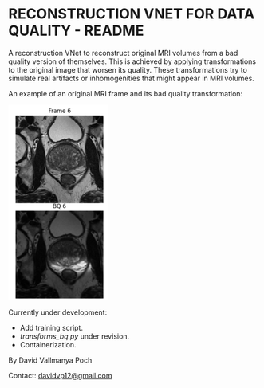 # RECONSTRUCTION VNET FOR DATA QUALITY - README

A reconstruction VNet to reconstruct original MRI volumes from a bad quality version of themselves. This is achieved by applying transformations to the original image that worsen its quality. These transformations try to simulate real artifacts or inhomogenities that might appear in MRI volumes. 

An example of an original MRI frame and its bad quality transformation:

<!---
![Example Preview](https://github.com//fabibombo/rec_vnet_quality/blob/main/pictures/bad_quality_example.png?raw=true)
-->

<img src="https://github.com/fabibombo/rec_vnet_quality/blob/main/pictures/bad_quality_example.png?raw=true" alt="Example Preview" width="200">

Currently under development:
- Add training script.
- *transforms_bq.py* under revision.
- Containerization.

By David Vallmanya Poch

Contact: davidvp12@gmail.com
